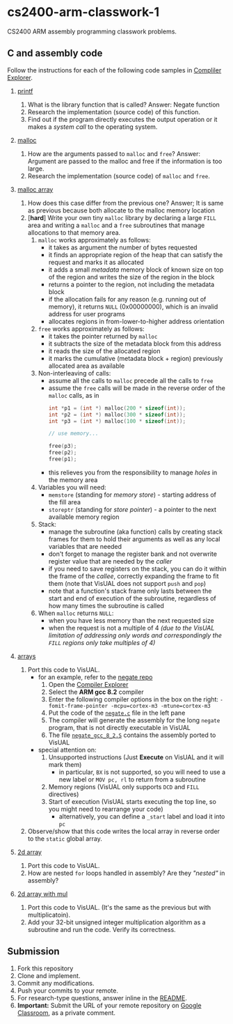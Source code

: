 # cs2400-arm-classwork-1

CS2400 ARM assembly programming classwork problems.

## C and assembly code

Follow the instructions for each of the following code samples in [Compliler Explorer](https://godbolt.org).

1. [printf](https://godbolt.org/z/y2YKew)
   1. What is the library function that is called?
   Answer: Negate function
   2. Research the implementation (source code) of this function.
   3. Find out if the program directly executes the output operation or it makes a *system call* to the operating system.
   
2. [malloc](https://godbolt.org/z/kAZX7x)
   1. How are the arguments passed to `malloc` and `free`?
   Answer: Argument are passed to the malloc and free if the information is too large.
   2. Research the implementation (source code) of `malloc` and `free`.
   
3. [malloc array](https://godbolt.org/z/bBl0zx)
   1. How does this case differ from the previous one?
   Answer; It is same as previous because both allocate to the malloc memory location
   2. [**hard**] Write your own tiny `malloc` library by declaring a large `FILL` area and writing a `malloc` and a `free` subroutines that manage allocations to that memory area. 
      1. `malloc` works approximately as follows:
         - it takes as argument the number of bytes requested
         - it finds an appropriate region of the heap that can satisfy the request and marks it as allocated
         - it adds a small *metadata* memory block of known size on top of the region and writes the size of the region in the block
         - returns a pointer to the region, not including the metadata block
         - if the allocation fails for any reason (e.g. running out of memory), it returns `NULL` (0x00000000), which is an invalid address for user programs
         - allocates regions in from-lower-to-higher address orientation
      2. `free` works approximately as follows:
         - it takes the pointer returned by `malloc`
         - it subtracts the size of the metadata block from this address
         - it reads the size of the allocated region
         - it marks the cumulative (metadata block + region) previously allocated area as available
      3. Non-interleaving of calls:
         - assume all the calls to `malloc` precede all the calls to `free`
         - assume the `free` calls will be made in the reverse order of the `malloc` calls, as in 
           ```c
           int *p1 = (int *) malloc(200 * sizeof(int));
           int *p2 = (int *) malloc(300 * sizeof(int));
           int *p3 = (int *) malloc(100 * sizeof(int));
           
           // use memory...
           
           free(p3);
           free(p2);
           free(p1);
           ```
         - this relieves you from the responsibility to manage *holes* in the memory area
      4. Variables you will need:
         - `memstore` (standing for _memory store_) - starting address of the fill area
         - `storeptr` (standing for _store pointer_) - a pointer to the next available memory region
      5. Stack:
         - manage the subroutine (aka function) calls by creating stack frames for them to hold their arguments as well as any local variables that are needed
         - don't forget to manage the register bank and not overwrite register value that are needed by the *caller*
         - if you need to save registers on the stack, you can do it within the frame of the *callee*, correctly expanding the frame to fit them (note that VisUAL does not support `push` and `pop`)
         - note that a function's stack frame only lasts between the start and end of execution of the subroutine, regardless of how many times the subroutine is called
      6. When `malloc` returns `NULL`:
         - when you have less memory than the next requested size
         - when the request is not a multiple of 4 _(due to the VisUAL limitation of addressing only words and correspondingly the `FILL` regions only take multiples of 4)_
   
4. [arrays](https://godbolt.org/z/lcH006)
   1. Port this code to VisUAL.
      - for an example, refer to the [negate repo](https://github.com/ivogeorg/cs2400-arm-asm-negate-exercise.git)
        1. Open the [Compiler Explorer](https://godbolt.org/)
        2. Select the **ARM gcc 8.2** compiler
        3. Enter the following compiler options in the box on the right: `-fomit-frame-pointer -mcpu=cortex-m3 -mtune=cortex-m3`
        4. Put the code of the [`negate.c`](https://github.com/ivogeorg/cs2400-arm-asm-negate-exercise/blob/master/negate.c) file in the left pane
        5. The compiler will generate the assembly for the long `negate` program, that is not directly executable in VisUAL
        6. The file [`negate_gcc_8_2.S`](https://github.com/ivogeorg/cs2400-arm-asm-negate-exercise/blob/master/negate_gcc_8_2.S) contains the assembly ported to VisUAL
      - special attention on:
        1. Unsupported instructions (Just **Execute** on VisUAL and it will mark them)
           - in particular, `BX` is not supported, so you will need to use a new label or `MOV pc, rl` to return from a subroutine
        2. Memory regions (VisUAL only supports `DCD` and `FILL` directives)
        3. Start of execution (VisUAL starts executing the top line, so you might need to rearrange your code)
           - alternatively, you can define a `_start` label and load it into `pc`
   2. Observe/show that this code writes the local array in reverse order to the `static` global array.
   
5. [2d array](https://godbolt.org/z/Kr-Sn8)
   1. Port this code to VisUAL.
   2. How are nested `for` loops handled in assembly? Are they *"nested"* in assembly?
   
6. [2d array with mul](https://godbolt.org/z/cHwSTR)
   1. Port this code to VisUAL. (It's the same as the previous but with multiplicatoin).
   2. Add your 32-bit unsigned integer multiplication algorithm as a subroutine and run the code. Verify its correctness.

## Submission
1. Fork this repository
2. Clone and implement.
3. Commit any modifications.
4. Push your commits to your remote.
5. For research-type questions, answer inline in the [README](README.md).
6. **Important:** Submit the URL of your remote repository on [Google Classroom](https://classroom.google.com/u/0/c/Mjc5MjgxMTQ2NzZa/a/MzQ5MDAyMjczMDFa/details), as a private comment.

